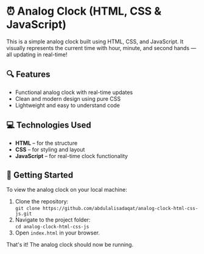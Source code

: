 # ⏰ Analog Clock (HTML, CSS & JavaScript)

This is a simple analog clock built using HTML, CSS, and JavaScript. It visually represents the current time with hour, minute, and second hands — all updating in real-time!

## 🔍 Features

- Functional analog clock with real-time updates
- Clean and modern design using pure CSS
- Lightweight and easy to understand code

## 💻 Technologies Used

- **HTML** – for the structure
- **CSS** – for styling and layout
- **JavaScript** – for real-time clock functionality

## 🚀 Getting Started

To view the analog clock on your local machine:

1. Clone the repository:  
   `git clone https://github.com/abdulalisadaqat/analog-clock-html-css-js.git`
2. Navigate to the project folder:  
  `cd analog-clock-html-css-js`
3. Open `index.html` in your browser.

That's it! The analog clock should now be running.
